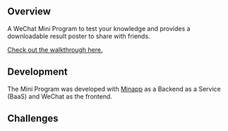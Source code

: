 ## Overview
A WeChat Mini Program to test your knowledge and provides a downloadable result poster to share with friends. 

[Check out the walkthrough here.](https://cloud-minapp-33044.cloud.ifanrusercontent.com/1n3plGIAnaCm5QrA.mov)

## Development
The Mini Program was developed with [Minapp](https://cloud.minapp.com/) as a Backend as a Service (BaaS) and WeChat as the frontend. 

## Challenges
